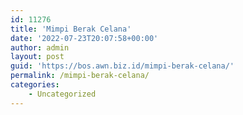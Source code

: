 ```yaml
---
id: 11276
title: 'Mimpi Berak Celana'
date: '2022-07-23T20:07:58+00:00'
author: admin
layout: post
guid: 'https://bos.awn.biz.id/mimpi-berak-celana/'
permalink: /mimpi-berak-celana/
categories:
    - Uncategorized
---
```


